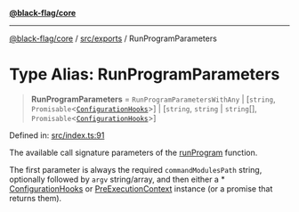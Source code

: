 [**@black-flag/core**](../../../README.md)

***

[@black-flag/core](../../../README.md) / [src/exports](../README.md) / RunProgramParameters

# Type Alias: RunProgramParameters

> **RunProgramParameters** = `RunProgramParametersWithAny` \| \[`string`, `Promisable`\<[`ConfigurationHooks`](ConfigurationHooks.md)\>\] \| \[`string`, `string` \| `string`[], `Promisable`\<[`ConfigurationHooks`](ConfigurationHooks.md)\>\]

Defined in: [src/index.ts:91](https://github.com/Xunnamius/black-flag/blob/54f69b5502007e20a8937998cea6e285d5db6d7c/src/index.ts#L91)

The available call signature parameters of the [runProgram](../functions/runProgram.md) function.

The first parameter is always the required `commandModulesPath` string,
optionally followed by `argv` string/array, and then either a * [ConfigurationHooks](ConfigurationHooks.md) or [PreExecutionContext](../util/type-aliases/PreExecutionContext.md) instance (or a
promise that returns them).
